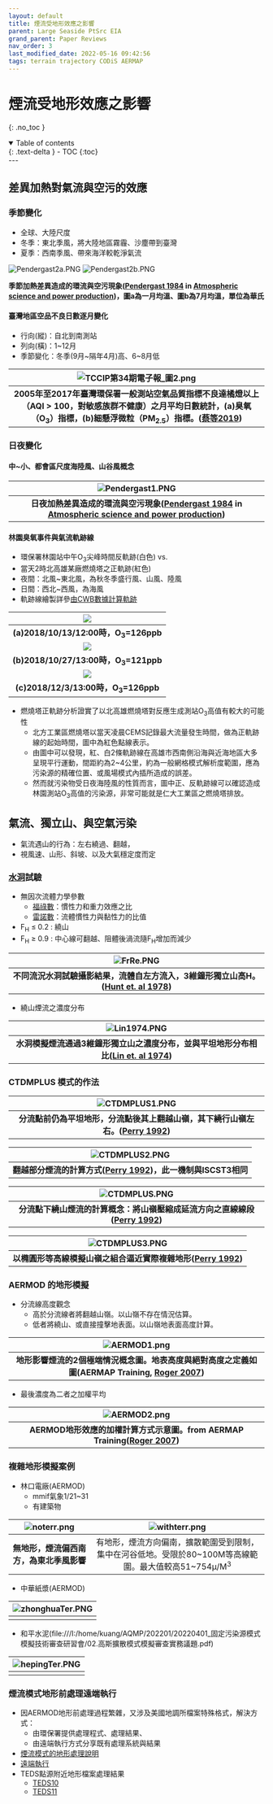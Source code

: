 ```yaml
---
layout: default
title: 煙流受地形效應之影響
parent: Large Seaside PtSrc EIA
grand_parent: Paper Reviews
nav_order: 3
last_modified_date: 2022-05-16 09:42:56
tags: terrain trajectory CODiS AERMAP
---
```


# 煙流受地形效應之影響
{: .no_toc }

<details open markdown="block">
  <summary>
    Table of contents
  </summary>
  {: .text-delta }
- TOC
{:toc}
</details>
---

## 差異加熱對氣流與空污的效應
### 季節變化
- 全球、大陸尺度
- 冬季：東北季風，將大陸地區霧霾、沙塵帶到臺灣
- 夏季：西南季風、帶來海洋較乾淨氣流

![Pendergast2a.PNG](https://raw.githubusercontent.com/sinotec2/Focus-on-Air-Quality/main/assets/images/Pendergast2a.PNG)
![Pendergast2b.PNG](https://raw.githubusercontent.com/sinotec2/Focus-on-Air-Quality/main/assets/images/Pendergast2b.PNG)


 <b>季節加熱差異造成的環流與空污現象([Pendergast 1984][Pendergast 1984] in [Atmospheric science and power production][Randerson 1984])，圖a為一月均溫、圖b為7月均溫，單位為華氏</b>

#### 臺灣地區空品不良日數逐月變化
  - 行向(縱)：自北到南測站
  - 列向(橫)：1~12月
  - 季節變化：冬季(9月~隔年4月)高、6~8月低

| ![TCCIP第34期電子報_圖2.png](https://raw.githubusercontent.com/sinotec2/Focus-on-Air-Quality/main/assets/images/TCCIP第34期電子報_圖2.png)|
|:--:|
| <b>2005年至2017年臺灣環保署一般測站空氣品質指標不良達橘燈以上（AQI > 100，對敏感族群不健康）之月平均日數統計，(a)臭氧（O<sub>3</sub>）指標，(b)細懸浮微粒（PM<sub>2.5</sub>）指標。([蔡等2019][蔡等2019])</b>|

[蔡等2019]: <https://tccip.ncdr.nat.gov.tw/km_newsletter_one.aspx?nid=20191202172107> "蔡宜君、謝佩蓉、李貞潁、許晃雄，臺灣空氣品質變化與氣候變遷, 2019/12/01 臺灣氣候變遷推估資訊與調適知識平台電子報034期"

### 日夜變化
#### 中\~小、都會區尺度海陸風、山谷風概念

| ![Pendergast1.PNG](https://raw.githubusercontent.com/sinotec2/Focus-on-Air-Quality/main/assets/images/Pendergast1.PNG)|
|:--:|
| <b>日夜加熱差異造成的環流與空污現象([Pendergast 1984][Pendergast 1984] in [Atmospheric science and power production][Randerson 1984])</b>|

[Pendergast 1984]: <https://www.osti.gov/biblio/6503687-atmospheric-science-power-production> "Malcolm M. Pendergast, 1984, Chap. 2, METEOROLOGICAL FUNDAMENTALS, in Atmospheric science and power production (No. DOE/TIC-27601). USDOE Technical Information Center, Oak Ridge, TN."

[Randerson 1984]: <https://www.osti.gov/biblio/6503687-atmospheric-science-power-production> "Randerson, D. (1984). Atmospheric science and power production (No. DOE/TIC-27601). USDOE Technical Information Center, Oak Ridge, TN."
#### 林園臭氧事件與氣流軌跡線
  - 環保署林園站中午O<sub>3</sub>尖峰時間反軌跡(白色) vs.
  - 當天2時北高雄某廠燃燒塔之正軌跡(紅色)
  - 夜間：北風\~東北風，為秋冬季盛行風、山風、陸風
  - 日間：西北\~西風，為海風
  - 軌跡線繪製詳參[由CWB數據計算軌跡](https://sinotec2.github.io/Focus-on-Air-Quality/wind_models/CODiS/traj/)

| ![](https://github.com/sinotec2/Focus-on-Air-Quality/raw/main/assets/images/LinyuanBTRJ1.PNG)|
|:-:|
| <b>(a)2018/10/13/12:00時，O<sub>3</sub>=126ppb</b>|
| ![](https://github.com/sinotec2/Focus-on-Air-Quality/raw/main/assets/images/2018102712linyuan.png)|
| <b>(b)2018/10/27/13:00時，O<sub>3</sub>=121ppb</b>|
| ![](https://github.com/sinotec2/Focus-on-Air-Quality/raw/main/assets/images/LinyuanBTRJ3.PNG)|
| <b>(c)2018/12/3/13:00時，O<sub>3</sub>=126ppb</b>|

- 燃燒塔正軌跡分析證實了以北高雄燃燒塔對反應生成測站O<sub>3</sub>高值有較大的可能性  
  - 北方工業區燃燒塔以當天凌晨CEMS記錄最大流量發生時間，做為正軌跡線的起始時間，圖中為紅色點線表示。
  - 由圖中可以發現，紅、白2條軌跡線在高雄市西南側沿海與近海地區大多呈現平行運動，間距約為2~4公里，約為一般網格模式解析度範圍，應為污染源的精確位置、或風場模式內插所造成的誤差。
  - 然而就污染物受日夜海陸風的性質而言，圖中正、反軌跡線可以確認造成林園測站O<sub>3</sub>高值的污染源，非常可能就是仁大工業區之燃燒塔排放。

## 氣流、獨立山、與空氣污染
- 氣流遇山的行為：左右繞過、翻越，
- 視風速、山形、斜坡、以及大氣穩定度而定

### [水洞](https://slideplayer.com/slide/709993/)試驗
- 無因次流體力學參數
  - [福祿數](https://zh.m.wikipedia.org/zh-tw/福祿數)：慣性力和重力效應之比
  - [雷諾數](https://zh.wikipedia.org/zh-tw/雷诺数)：流體慣性力與黏性力的比值
- F<sub>H</sub> &le; 0.2 : 繞山
- F<sub>H</sub> &ge; 0.9 : 中心線可翻越、阻體後渦流隨F<sub>H</sub>增加而減少


| ![FrRe.PNG](https://github.com/sinotec2/Focus-on-Air-Quality/raw/main/assets/images/FdRe.PNG)|
|:-:|
| <b>不同流況水洞試驗攝影結果，流體自左方流入，3維鐘形獨立山高H。([Hunt et. al 1978][Hunt et. al 1978])</b>|

[Hunt et. al 1978]: <https://nepis.epa.gov/Exe/ZyPURL.cgi?Dockey=20015MB7.TXT> " J. C. R. Hunt, W. H. Snyder, and R. E. Lawson, Jr., Flow Structure and Turbulent Diffusion Around a Three-Dimensional Hill, in Fluid Modeling Study on Effects of Stratification, Part I. Flow Structure, Report EPA-600/4-78-041, U. S. Environmental Protection Agency, 1978."

- 繞山煙流之濃度分布

| ![Lin1974.PNG](https://github.com/sinotec2/Focus-on-Air-Quality/raw/main/assets/images/Lin1974.PNG)|
|:-:|
| <b>水洞模擬煙流通過3維鐘形獨立山之濃度分布，並與平坦地形分布相比([Lin et. al 1974][Lin et. al 1974])</b>|


[Lin et. al 1974]: <https://nepis.epa.gov/Exe/ZyPURL.cgi?Dockey=2000XKAB.TXT> "J.-T. Lin, H.-T. Liu, and Y.-H. Pao, Laboratory Simulation of Plume Dispersion in Stably Stratified Flows over a Complex Terrain, Flow Research Report No. 29, prepared for U. S. Environmental Protection Agency, Flow Research, Inc., Kent, Wash., 1974.)"

### CTDMPLUS 模式的作法

| ![CTDMPLUS1.PNG](https://github.com/sinotec2/Focus-on-Air-Quality/raw/main/assets/images/CTDMPLUS1.PNG)|
|:-:|
| <b>分流點前仍為平坦地形，分流點後其上翻越山嶺，其下繞行山嶺左右。([Perry 1992][Perry 1992])</b>|

| ![CTDMPLUS2.PNG](https://github.com/sinotec2/Focus-on-Air-Quality/raw/main/assets/images/CTDMPLUS2.PNG)|
|:-:|
| <b>翻越部分煙流的計算方式([Perry 1992][Perry 1992])，此一機制與ISCST3相同</b>|

| ![CTDMPLUS.PNG](https://github.com/sinotec2/Focus-on-Air-Quality/raw/main/assets/images/CTDMPLUS.PNG)|
|:-:|
| <b>分流點下繞山煙流的計算概念：將山嶺壓縮成延流方向之直線線段([Perry 1992][Perry 1992])</b>|

| ![CTDMPLUS3.PNG](https://github.com/sinotec2/Focus-on-Air-Quality/raw/main/assets/images/CTDMPLUS3.PNG)|
|:-:|
| <b>以橢圓形等高線模擬山嶺之組合逼近實際複雜地形([Perry 1992][Perry 1992])</b>|

[Perry 1992]: <https://www.jstor.org/stable/26186577> "Perry, S.G. (1992). CTDMPLUS: A Dispersion Model for Sources near Complex Topography. Part I: Technical Formulations. Journal of Applied Meteorology (1988-2005) 31 (7):633–645."

### AERMOD 的地形模擬
- 分流線高度觀念
  - 高於分流線者將翻越山嶺。以山嶺不存在情況估算。
  - 低者將繞山、或直接撞擊地表面。以山嶺地表面高度計算。

| ![AERMOD1.png](https://github.com/sinotec2/Focus-on-Air-Quality/raw/main/assets/images/AERMOD1.png)|
|:-:|
|<b>地形影響煙流的2個極端情況概念圖。地表高度與絕對高度之定義如圖(AERMAP Training, [Roger 2007][Roger 2007])</b>|

- 最後濃度為二者之加權平均

| ![AERMOD2.png](https://github.com/sinotec2/Focus-on-Air-Quality/raw/main/assets/images/AERMOD2.png)|
|:-:|
| <b>AERMOD地形效應的加權計算方式示意圖。from AERMAP Training([Roger 2007][Roger 2007])</b>|

[Roger 2007]: <https://slideplayer.com/slide/10395603/> "Roger W. Brode, AERMAP Training, U.S. EPA/OAQPS/AQAD Air Quality Modeling Group, NESCAUM Permit Modeling Committee Annual Meeting, 5/31, 2007."

### 複雜地形模擬案例
- 林口電廠(AERMOD)
  - mmif氣象1/21\~31
  - 有建築物

| ![noterr.png](https://github.com/sinotec2/Focus-on-Air-Quality/raw/main/assets/images/noterr.png) |![withterr.png](https://github.com/sinotec2/Focus-on-Air-Quality/raw/main/assets/images/withterr.png)|
|:--:|:--:|
| <b>無地形，煙流偏西南方，為東北季風影響</b>|有地形，煙流方向偏南，擴散範圍受到限制，集中在河谷低地。受限於80\~100M等高線範圍。最大值較高51\~754&mu;/M<sup>3</sup>|

- 中華紙漿(AERMOD)

| ![zhonghuaTer.PNG](https://github.com/sinotec2/Focus-on-Air-Quality/raw/main/assets/images/zhonghuaTer.PNG)|
|:-:|
| <b></b>|

- 和平水泥(file:///I:/home/kuang/AQMP/202201/20220401_固定污染源模式模擬技術審查研習會/02.高斯擴散模式模擬審查實務議題.pdf)

| ![hepingTer.PNG](https://github.com/sinotec2/Focus-on-Air-Quality/raw/main/assets/images/hepingTer.PNG)|
|:-:|
| <b></b>|

### 煙流模式地形前處理遠端執行
- 因AERMOD地形前處理過程繁雜，又涉及美國地調所檔案特殊格式，解決方式：
  - 由環保署提供處理程式、處理結果、
  - 由遠端執行方式分享既有處理系統與結果
- [煙流模式的地形處理說明](https://sinotec2.github.io/Focus-on-Air-Quality/PlumeModels/REnTG_pathways/)
- [遠端執行](http://125.229.149.182/terrain.html)
- TEDS點源附近地形檔案處理結果
  - [TEDS10](http://umap.openstreetmap.fr/zh/map/twn1x1-aermap-results_593832#8/23.712/121.009)
  - [TEDS11](https://umap.openstreetmap.fr/zh/map/taiwan-aermap_11-points_730878#7/23.671/121.084)
